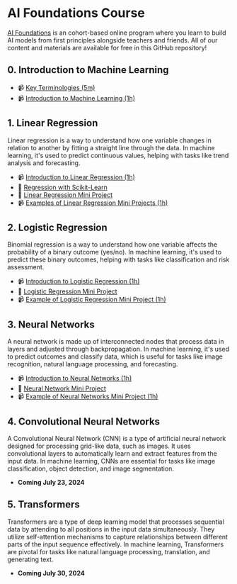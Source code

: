 # AI Foundations Course

[AI Foundations](https://aifoundations.school/) is an cohort-based online program where you learn to build AI models from first principles alongside teachers and friends. All of our content and materials are available for free in this GitHub repository!

## 0. Introduction to Machine Learning
- 📹 [Key Terminologies (5m)](https://www.youtube.com/watch?v=piFN5y-8Sno)
- 📹 [Introduction to Machine Learning (1h)](https://www.youtube.com/watch?v=9LK4ozoHddU)

## 1. Linear Regression
Linear regression is a way to understand how one variable changes in relation to another by fitting a straight line through the data. In machine learning, it's used to predict continuous values, helping with tasks like trend analysis and forecasting.
- 📹 [Introduction to Linear Regression (1h)](https://www.youtube.com/watch?v=sKZ0iufdjGc)
- 📝 [Regression with Scikit-Learn](https://colab.research.google.com/drive/1CNibITaVOTCrgaE1P_wi08UVHZqent2P)
- 🧩 [Linear Regression Mini Project](./01%20Linear%20Regression.md)
- 📹 [Examples of Linear Regression Mini Projects (1h)](https://www.youtube.com/watch?v=vSsFg3wlQ1c)

## 2. Logistic Regression
Binomial regression is a way to understand how one variable affects the probability of a binary outcome (yes/no). In machine learning, it's used to predict these binary outcomes, helping with tasks like classification and risk assessment.
- 📹 [Introduction to Logistic Regression (1h)](https://www.youtube.com/watch?v=YOslWz8UdGs)
- 🧩 [Logistic Regression Mini Project](./02%20Logistic%20Regression.md)
- 📹 [Example of Logistic Regression Mini Project (1h)](https://www.youtube.com/watch?v=sqy-KXZhVuQ)

## 3. Neural Networks
A neural network is made up of interconnected nodes that process data in layers and adjusted through backpropagation. In machine learning, it's used to predict outcomes and classify data, which is useful for tasks like image recognition, natural language processing, and forecasting.
- 📹 [Introduction to Neural Networks (1h)](https://www.youtube.com/watch?v=WMSV32xTHL8)
- 🧩 [Neural Network Mini Project](./03%20Neural%20Networks.md)
- 📹 [Example of Neural Networks Mini Project (1h)](https://www.youtube.com/watch?v=1-JdESYb2IE)

## 4. Convolutional Neural Networks
A Convolutional Neural Network (CNN) is a type of artificial neural network designed for processing grid-like data, such as images. It uses convolutional layers to automatically learn and extract features from the input data. In machine learning, CNNs are essential for tasks like image classification, object detection, and image segmentation.
- **Coming July 23, 2024**

## 5. Transformers
Transformers are a type of deep learning model that processes sequential data by attending to all positions in the input data simultaneously. They utilize self-attention mechanisms to capture relationships between different parts of the input sequence effectively. In machine learning, Transformers are pivotal for tasks like natural language processing, translation, and generating text.
- **Coming July 30, 2024**
